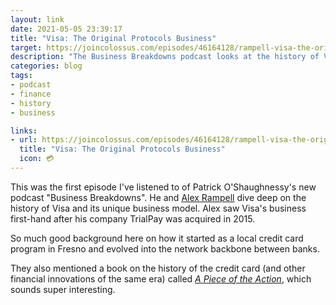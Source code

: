 ```yaml
---
layout: link
date: 2021-05-05 23:39:17
title: "Visa: The Original Protocols Business"
target: https://joincolossus.com/episodes/46164128/rampell-visa-the-original-protocol-business?tab=blocks
description: "The Business Breakdowns podcast looks at the history of Visa."
categories: blog
tags:
- podcast
- finance
- history
- business

links:
- url: https://joincolossus.com/episodes/46164128/rampell-visa-the-original-protocol-business?tab=blocks
  title: "Visa: The Original Protocols Business"
  icon: 💳
---
```


This was the first episode I've listened to of Patrick O'Shaughnessy's new podcast "Business Breakdowns". He and [Alex Rampell](https://twitter.com/arampell "@arampell on Twitter") dive deep on the history of Visa and its unique business model. Alex saw Visa's business first-hand after his company TrialPay was acquired in 2015.

So much good background here on how it started as a local credit card program in Fresno and evolved into the network backbone between banks.

They also mentioned a book on the history of the credit card (and other financial innovations of the same era) called _[A Piece of the Action](https://amzn.to/3eW44Oh "A Piece of the Action")_, which sounds super interesting.
